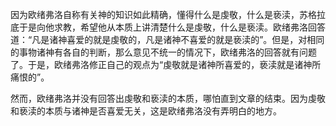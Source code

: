 因为欧绪弗洛自称有关神的知识如此精确，懂得什么是虔敬，什么是亵渎，苏格拉底于是向他求教，希望他从本质上讲清楚什么是虔敬，什么是亵渎。欧绪弗洛回答道：“凡是诸神喜爱的就是虔敬的，凡是诸神不喜爱的就是亵渎的”。但是，对相同的事物诸神有各自的判断，那么意见不统一的情况下，欧绪弗洛的回答就有问题了。于是，欧绪弗洛修正自己的观点为“虔敬就是诸神所喜爱的，亵渎就是诸神所痛恨的”。

然而，欧绪弗洛并没有回答出虔敬和亵渎的本质，哪怕直到文章的结束。因为虔敬和亵渎的本质与诸神是否喜爱无关，这是欧绪弗洛没有弄明白的地方。

